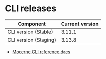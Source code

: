 # CLI releases

| Component             | Current version |
| --------------------- | --------------- |
| CLI version (Stable)  | 3.11.1          |
| CLI version (Staging) | 3.13.8          |

* [Moderne CLI reference docs](../user-documentation/moderne-cli/cli-reference.md)
